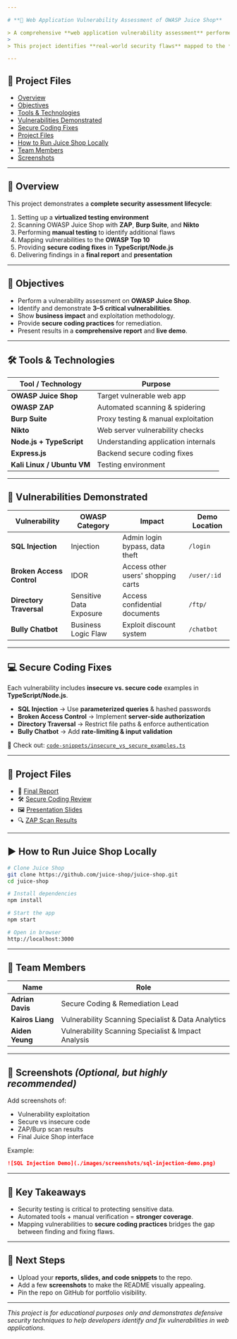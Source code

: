 ```yaml
---

# **🔐 Web Application Vulnerability Assessment of OWASP Juice Shop**

> A comprehensive **web application vulnerability assessment** performed on **OWASP Juice Shop**, an intentionally vulnerable e-commerce platform, using industry-standard tools like **OWASP ZAP**, **Burp Suite**, and **Nikto**.
>
> This project identifies **real-world security flaws** mapped to the **OWASP Top 10**, demonstrates exploitation techniques, and provides **secure coding solutions** in **Node.js/TypeScript** to remediate each vulnerability. The assessment highlights how common security gaps — like **SQL Injection**, **Broken Access Control**, **Directory Traversal**, and **Business Logic Flaws** — can lead to severe business and data breaches if left unaddressed.

---
```


## **📌 Project Files**

* [Overview](#Overview)
* [Objectives](#Objectives)
* [Tools & Technologies](#tools--technologies)
* [Vulnerabilities Demonstrated](#vulnerabilities-demonstrated)
* [Secure Coding Fixes](#secure-coding-fixes)
* [Project Files](#project-files)
* [How to Run Juice Shop Locally](#how-to-run-juice-shop-locally)
* [Team Members](#team-members)
* [Screenshots](#screenshots)

---

## **📖 Overview**

This project demonstrates a **complete security assessment lifecycle**:

1. Setting up a **virtualized testing environment**
2. Scanning OWASP Juice Shop with **ZAP**, **Burp Suite**, and **Nikto**
3. Performing **manual testing** to identify additional flaws
4. Mapping vulnerabilities to the **OWASP Top 10**
5. Providing **secure coding fixes** in **TypeScript/Node.js**
6. Delivering findings in a **final report** and **presentation**

---

## **🎯 Objectives**

* Perform a vulnerability assessment on **OWASP Juice Shop**.
* Identify and demonstrate **3–5 critical vulnerabilities**.
* Show **business impact** and exploitation methodology.
* Provide **secure coding practices** for remediation.
* Present results in a **comprehensive report** and **live demo**.

---

## **🛠 Tools & Technologies**

| Tool / Technology          | Purpose                             |
| -------------------------- | ----------------------------------- |
| **OWASP Juice Shop**       | Target vulnerable web app           |
| **OWASP ZAP**              | Automated scanning & spidering      |
| **Burp Suite**             | Proxy testing & manual exploitation |
| **Nikto**                  | Web server vulnerability checks     |
| **Node.js + TypeScript**   | Understanding application internals |
| **Express.js**             | Backend secure coding fixes         |
| **Kali Linux / Ubuntu VM** | Testing environment                 |

---

## **🚨 Vulnerabilities Demonstrated**

| Vulnerability             | OWASP Category          | Impact                              | Demo Location |
| ------------------------- | ----------------------- | ------------------------------      | ------------- |
| **SQL Injection**         | Injection               | Admin login bypass, data theft      | `/login`      |
| **Broken Access Control** | IDOR                    | Access other users' shopping carts  | `/user/:id`   |
| **Directory Traversal**   | Sensitive Data Exposure | Access confidential documents       | `/ftp/`       |
| **Bully Chatbot**         | Business Logic Flaw     | Exploit discount system             |  `/chatbot`    |

---

## **💻 Secure Coding Fixes**

Each vulnerability includes **insecure vs. secure code** examples in **TypeScript/Node.js**.

* **SQL Injection** → Use **parameterized queries** & hashed passwords
* **Broken Access Control** → Implement **server-side authorization**
* **Directory Traversal** → Restrict file paths & enforce authentication
* **Bully Chatbot** → Add **rate-limiting & input validation**

📂 Check out: [`code-snippets/insecure_vs_secure_examples.ts`](./code-snippets/insecure_vs_secure_examples.ts)

---

## **📂 Project Files**

* 📄 [Final Report](./report/Capstone_Report.pdf)
* 🛠️ [Secure Coding Review](./report/Secure_Coding_Review.pdf)
* 🖼️ [Presentation Slides](./slides/Capstone_Presentation.pdf)
* 🔍 [ZAP Scan Results](./findings/zap_scan_results.pdf)

---

## **▶️ How to Run Juice Shop Locally**

```bash
# Clone Juice Shop
git clone https://github.com/juice-shop/juice-shop.git
cd juice-shop

# Install dependencies
npm install

# Start the app
npm start

# Open in browser
http://localhost:3000
```

---

## **👥 Team Members**

| Name       | Role                              |
| ---------- | --------------------------------- |
| **Adrian Davis** | Secure Coding & Remediation Lead  |
| **Kairos Liang** | Vulnerability Scanning Specialist & Data Analytics |
| **Aiden Yeung**          | Vulnerability Scanning Specialist & Impact Analysis|

---

## **📸 Screenshots** *(Optional, but highly recommended)*

Add screenshots of:

* Vulnerability exploitation
* Secure vs insecure code
* ZAP/Burp scan results
* Final Juice Shop interface

Example:

```markdown
![SQL Injection Demo](./images/screenshots/sql-injection-demo.png)
```

---

## **🌟 Key Takeaways**

* Security testing is critical to protecting sensitive data.
* Automated tools + manual verification = **stronger coverage**.
* Mapping vulnerabilities to **secure coding practices** bridges the gap between finding and fixing flaws.

---

## **📢 Next Steps**

* Upload your **reports, slides, and code snippets** to the repo.
* Add a few **screenshots** to make the README visually appealing.
* Pin the repo on GitHub for portfolio visibility.

---

*This project is for educational purposes only and demonstrates defensive security techniques to help developers identify and fix vulnerabilities in web applications.*